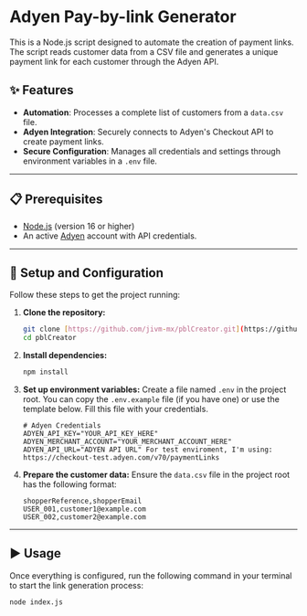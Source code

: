 # Adyen Pay-by-link Generator

This is a Node.js script designed to automate the creation of payment links. The script reads customer data from a CSV file and generates a unique payment link for each customer through the Adyen API.

## ✨ Features

-   **Automation**: Processes a complete list of customers from a `data.csv` file.
-   **Adyen Integration**: Securely connects to Adyen's Checkout API to create payment links.
-   **Secure Configuration**: Manages all credentials and settings through environment variables in a `.env` file.

---

## 📋 Prerequisites

-   [Node.js](https://nodejs.org/) (version 16 or higher)
-   An active [Adyen](https://www.adyen.com/) account with API credentials.

---

## 🚀 Setup and Configuration

Follow these steps to get the project running:

1.  **Clone the repository:**
    ```bash
    git clone [https://github.com/jivm-mx/pblCreator.git](https://github.com/jivm-mx/pblCreator.git)
    cd pblCreator
    ```

2.  **Install dependencies:**
    ```bash
    npm install
    ```

3.  **Set up environment variables:**
    Create a file named `.env` in the project root. You can copy the `.env.example` file (if you have one) or use the template below. Fill this file with your credentials.
    ```env
    # Adyen Credentials
    ADYEN_API_KEY="YOUR_API_KEY_HERE"
    ADYEN_MERCHANT_ACCOUNT="YOUR_MERCHANT_ACCOUNT_HERE"
    ADYEN_API_URL="ADYEN API URL" For test enviroment, I'm using: https://checkout-test.adyen.com/v70/paymentLinks
    ```

4.  **Prepare the customer data:**
    Ensure the `data.csv` file in the project root has the following format:
    ```csv
    shopperReference,shopperEmail
    USER_001,customer1@example.com
    USER_002,customer2@example.com
    ```

---

## ▶️ Usage

Once everything is configured, run the following command in your terminal to start the link generation process:

```bash
node index.js